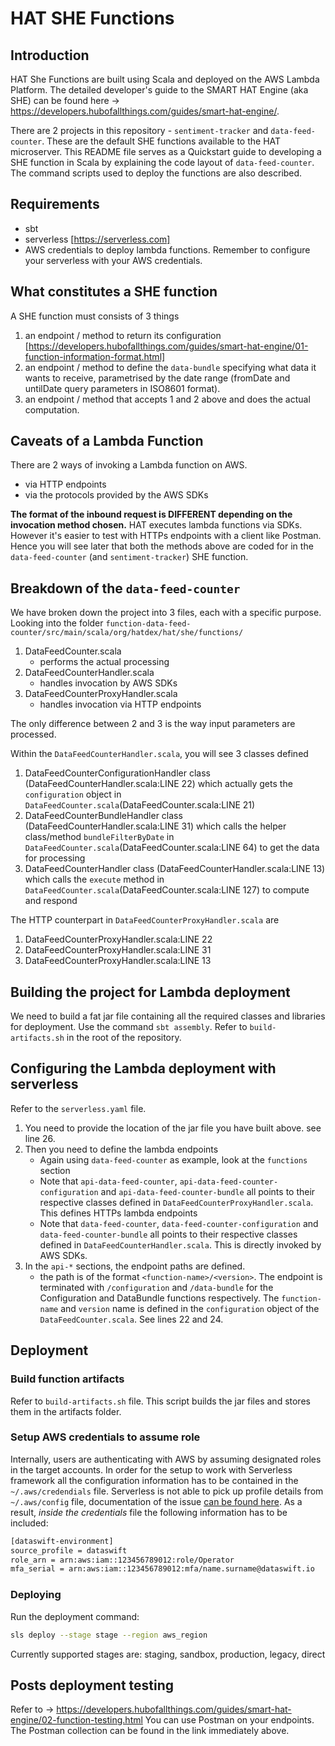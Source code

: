 # HAT SHE Functions

## Introduction
HAT She Functions are built using Scala and deployed on the AWS Lambda Platform. The detailed developer's 
guide to the SMART HAT Engine (aka SHE) can be found here -> https://developers.hubofallthings.com/guides/smart-hat-engine/.

There are 2 projects in this repository - `sentiment-tracker` and `data-feed-counter`. These are the default
SHE functions available to the HAT microserver. This README file serves as a Quickstart guide to developing 
a SHE function in Scala by explaining the code layout of `data-feed-counter`. The command scripts used to
deploy the functions are also described.

## Requirements
* sbt
* serverless [https://serverless.com]
* AWS credentials to deploy lambda functions. Remember to configure your serverless with your AWS credentials.

## What constitutes a SHE function
A SHE function must consists of 3 things
1. an endpoint / method to return its configuration [https://developers.hubofallthings.com/guides/smart-hat-engine/01-function-information-format.html]
2. an endpoint / method to define the `data-bundle` specifying what data it wants to receive, parametrised by the date range (fromDate and untilDate query parameters in ISO8601 format).
3. an endpoint / method that accepts 1 and 2 above and does the actual computation.

## Caveats of a Lambda Function
There are 2 ways of invoking a Lambda function on AWS.
* via HTTP endpoints
* via the protocols provided by the AWS SDKs

**The format of the inbound request is DIFFERENT depending on the invocation method chosen.** HAT executes
lambda functions via SDKs. However it's easier to test with HTTPs endpoints with a client like Postman. Hence
you will see later that both the methods above are coded for in the `data-feed-counter` (and `sentiment-tracker`)
SHE function.

## Breakdown of the `data-feed-counter`
We have broken down the project into 3 files, each with a specific purpose.
Looking into the folder `function-data-feed-counter/src/main/scala/org/hatdex/hat/she/functions/`
1. DataFeedCounter.scala
    * performs the actual processing
2. DataFeedCounterHandler.scala
    * handles invocation by AWS SDKs
3. DataFeedCounterProxyHandler.scala
    * handles invocation via HTTP endpoints

The only difference between 2 and 3 is the way input parameters are processed.

Within the `DataFeedCounterHandler.scala`, you will see 3 classes defined
1. DataFeedCounterConfigurationHandler class (DataFeedCounterHandler.scala:LINE 22) which actually gets the `configuration` object in `DataFeedCounter.scala`(DataFeedCounter.scala:LINE 21)
2. DataFeedCounterBundleHandler class (DataFeedCounterHandler.scala:LINE 31) which calls the helper class/method `bundleFilterByDate` in `DataFeedCounter.scala`(DataFeedCounter.scala:LINE 64) to get the data for processing
3. DataFeedCounterHandler class (DataFeedCounterHandler.scala:LINE 13) which calls the `execute` method in `DataFeedCounter.scala`(DataFeedCounter.scala:LINE 127) to compute and respond

The HTTP counterpart in `DataFeedCounterProxyHandler.scala` are
1. DataFeedCounterProxyHandler.scala:LINE 22
2. DataFeedCounterProxyHandler.scala:LINE 31
3. DataFeedCounterProxyHandler.scala:LINE 13

## Building the project for Lambda deployment
We need to build a fat jar file containing all the required classes and libraries for deployment. Use the command `sbt assembly`.
Refer to `build-artifacts.sh` in the root of the repository.

## Configuring the Lambda deployment with serverless
Refer to the `serverless.yaml` file.
1. You need to provide the location of the jar file you have built above. see line 26.
2. Then you need to define the lambda endpoints
    * Again using `data-feed-counter` as example, look at the `functions` section
    * Note that `api-data-feed-counter`, `api-data-feed-counter-configuration` and `api-data-feed-counter-bundle` all points
    to their respective classes defined in `DataFeedCounterProxyHandler.scala`. This defines HTTPs lambda endpoints
    * Note that `data-feed-counter`, `data-feed-counter-configuration` and `data-feed-counter-bundle` all points
    to their respective classes defined in `DataFeedCounterHandler.scala`. This is directly invoked by AWS SDKs.
3. In the `api-*` sections, the endpoint paths are defined.
    * the path is of the format `<function-name>/<version>`. The endpoint is terminated with `/configuration` and `/data-bundle` for the 
    Configuration and DataBundle functions respectively. The `function-name` and `version` name is defined in the 
    `configuration` object of the `DataFeedCounter.scala`. See lines 22 and 24.

## Deployment

### Build function artifacts

Refer to `build-artifacts.sh` file. This script builds the jar files and stores them in the artifacts folder.

### Setup AWS credentials to assume role

Internally, users are authenticating with AWS by assuming designated roles in the target accounts. In order for the setup
to work with Serverless framework all the configuration information has to be contained in the `~/.aws/credendials` file.
Serverless is not able to pick up profile details from `~/.aws/config` file, documentation of the issue
[can be found here](https://github.com/serverless/serverless/issues/5048). As a result, _inside the credentials_ file the following
information has to be included:

```bash
[dataswift-environment]
source_profile = dataswift
role_arn = arn:aws:iam::123456789012:role/Operator
mfa_serial = arn:aws:iam::123456789012:mfa/name.surname@dataswift.io
```

### Deploying

Run the deployment command:

```bash
sls deploy --stage stage --region aws_region
```

Currently supported stages are: staging, sandbox, production, legacy, direct

## Posts deployment testing
Refer to -> https://developers.hubofallthings.com/guides/smart-hat-engine/02-function-testing.html
You can use Postman on your endpoints. The Postman collection can be found in the link immediately above.


